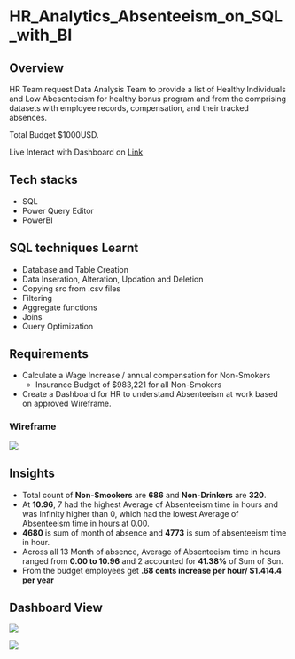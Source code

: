 # HR_Analytics_Absenteeism_on_SQL_with_BI

## Overview

HR Team request Data Analysis Team to provide a list of Healthy Individuals and Low Abesenteeism for healthy bonus program and from
the comprising datasets with employee records, compensation, and their tracked absences.

Total Budget $1000USD.

Live Interact with Dashboard on [Link](https://github.com/Manojkumar0715/HR_Analytics_Absenteeism_on_SQL_with_BI/blob/main/HR%20Analytics.pbix)

## Tech stacks
  - SQL
  - Power Query Editor
  - PowerBI
    
## SQL techniques Learnt
  - Database and Table Creation
  - Data Inseration, Alteration, Updation and Deletion
  - Copying src from .csv files
  - Filtering
  - Aggregate functions
  - Joins
  - Query Optimization

## Requirements
  - Calculate a Wage Increase / annual compensation for Non-Smokers
     - Insurance Budget of $983,221 for all Non-Smokers
  - Create a Dashboard for HR to understand Absenteeism at work based on approved Wireframe.
    
### Wireframe

  <img src="https://github.com/Manojkumar0715/HR_Analytics_Absenteeism_on_SQL_with_BI/blob/main/Wireframe.png"
    class="center">

## Insights

- Total count of **Non-Smookers** are **686** and **Non-Drinkers** are **320**.
- ﻿At **10.96**, 7 had the highest Average of Absenteeism time in hours and was Infinity higher than 0, which had the lowest Average of Absenteeism time in hours at 0.00.
-  ﻿﻿**4680**﻿ is sum of month of absence and ﻿**4773**﻿ is sum of absenteeism time in hour.
- ﻿Across all 13 Month of absence, Average of Absenteeism time in hours ranged from **0.00 to 10.96** and 2 accounted for **41.38%** of Sum of Son.
- From the budget employees get **.68 cents increase per hour/ $1.414.4 per year**
  
## Dashboard View

  <img src="https://github.com/Manojkumar0715/HR_Analytics_Absenteeism_on_SQL_with_BI/blob/main/Main%20Dashboard.png"
    class="center">

  <img src="https://github.com/Manojkumar0715/HR_Analytics_Absenteeism_on_SQL_with_BI/blob/main/Md2.png"
    class="center">

    
